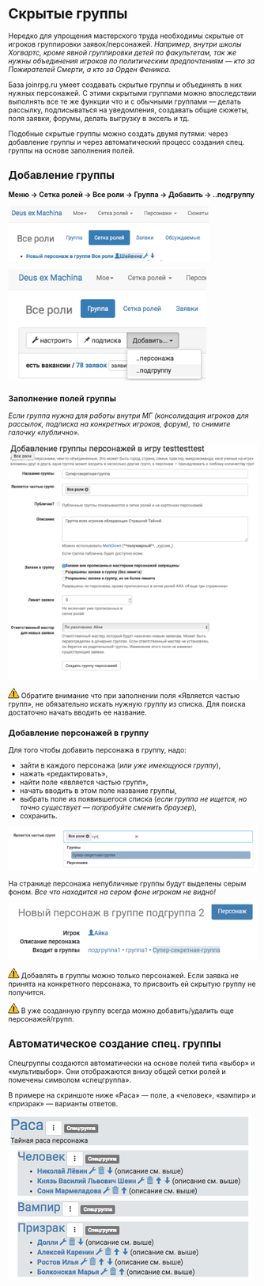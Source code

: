 # Скрытые группы

Нередко для упрощения мастерского труда необходимы скрытые от игроков группировки заявок/персонажей. 
*Например, внутри школы Хогвартс, кроме явной группировки детей по факультетам, так же нужны объединения игроков по политическим предпочтениям — кто за Пожирателей Смерти, а кто за Орден Феникса.*

База joinrpg.ru умеет создавать скрытые группы и объединять в них нужных персонажей. С этими скрытыми группами можно впоследствии выполнять все те же функции что и с обычными группами — делать рассылку, подписываться на уведомления, создавать общие сюжеты, поля заявки, форумы, делать выгрузку в эксель и тд.

Подобные скрытые группы можно создать двумя путями: через добавление группы и через автоматический процесс создания спец. группы на основе заполнения полей.

## Добавление группы

**Меню → Сетка ролей → Все роли → Группа → Добавить → ..подгруппу**

![Добавление группы](hidden-group-menu.png)

![Добавление группы](hidden-group-add.png)

### Заполнение полей группы

*Если группа нужна для работы внутри МГ (консолидация игроков для рассылок, подписка на конкретных игроков, форум), то снимите галочку «публично».*

![Заполнение полей группы](hidden-group-fields.png)

![Заполнение полей группы](attention.png) Обратите внимание что при заполнении поля «Является частью групп», не обязательно искать нужную группу из списка. Для поиска достаточно начать вводить ее название.

### Добавление персонажей в группу

Для того чтобы добавить персонажа в группу, надо:
- зайти в каждого персонажа (*или уже имеющуюся группу*), 
- нажать «редактировать»,
- найти поле «является частью групп»,
- начать вводить в этом поле название группы,
- выбрать поле из появившегося списка (*если группа не ищется, но точно существует — попробуйте сменить браузер*),
- сохранить.

![Добавление персонажей в группу](hidden-groups-supercontrol.png)

На странице персонажа непубличные группы будут выделены серым фоном.
*Все что находится на сером фоне игрокам не видно!* 

![Добавление персонажей в группу](hidden-groups-char-page.png)

![Добавление персонажей в группу](attention.png) Добавлять в группы можно только персонажей. Если заявка не принята на конкретного персонажа, то присвоить ей скрытую группу не получится.

![Добавление персонажей в группу](attention.png) В уже созданную группу всегда можно добавить/удалить еще персонажей/групп.

## Автоматическое создание спец. группы

Спецгруппы создаются автоматически на основе полей типа «выбор» и «мультивыбор». Они отображаются внизу общей сетки ролей и помечены символом «спецгруппа».

В примере на скриншоте ниже «Раса» — поле, а «человек», «вампир» и «призрак» — варианты ответов. 

![Автоматическое создание спец. группы](hidden-spec-group.png)





